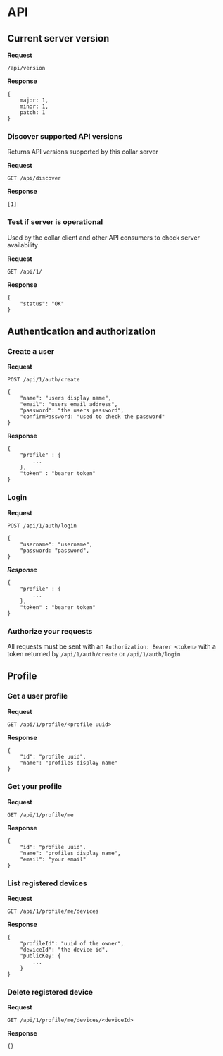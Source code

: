 # API

## Current server version

**Request**

`/api/version`

**Response**
```
{
    major: 1,
    minor: 1,
    patch: 1
}
```

### Discover supported API versions

Returns API versions supported by this collar server

**Request**

`GET /api/discover`

**Response**

`[1]`

### Test if server is operational

Used by the collar client and other API consumers to check server availability

**Request**

`GET /api/1/`

**Response**

```
{
    "status": "OK"
}
```

## Authentication and authorization

### Create a user

**Request**

```
POST /api/1/auth/create

{
    "name": "users display name",
    "email": "users email address",
    "password": "the users password",
    "confirmPassword: "used to check the password"
}
```

**Response**

```
{
    "profile" : {
        ...
    },
    "token" : "bearer token"
}
```

### Login

**Request**

```
POST /api/1/auth/login

{
    "username": "username",
    "password: "password",
}
```

***Response***

```
{
    "profile" : {
        ...
    },
    "token" : "bearer token"
}
```

### Authorize your requests

All requests must be sent with an `Authorization: Bearer <token>` with a token returned by `/api/1/auth/create`
 or `/api/1/auth/login`

## Profile

### Get a user profile

**Request**

`GET /api/1/profile/<profile uuid>`

**Response**

```
{
    "id": "profile uuid",
    "name": "profiles display name"
}
```

### Get your profile

**Request**

`GET /api/1/profile/me`

**Response**

```
{
    "id": "profile uuid",
    "name": "profiles display name",
    "email": "your email"
}
```

### List registered devices 

**Request**

`GET /api/1/profile/me/devices`

**Response**

```
{
    "profileId": "uuid of the owner",
    "deviceId": "the device id",
    "publicKey: {
        ...
    }
}
```

### Delete registered device

**Request**

`GET /api/1/profile/me/devices/<deviceId>`

**Response**

`{}`